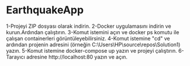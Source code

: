 # EarthquakeApp
1-Projeyi ZIP dosyası olarak indirin.
2-Docker uygulamasını indirin ve kurun.Ardından çalıştırın.
3-Komut istemini açın ve docker ps komutu ile çalışan containerleri görüntüleyebilirsiniz.
4-Komut istemine "cd" ve ardından projenin adresini (örneğin C:\Users\HP\source\repos\Solution1) yazın.
5-Komut istemine docker-compose up yazın ve projeyi çalıştırın.
6-Tarayıcı adresine http://localhost:80 yazın ve açın.
